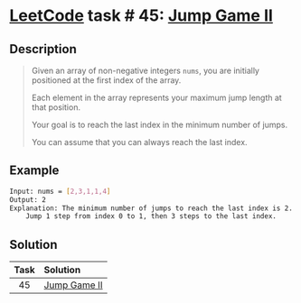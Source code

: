 # [LeetCode][leetcode] task # 45: [Jump Game II][task]

Description
-----------

> Given an array of non-negative integers `nums`,
> you are initially positioned at the first index of the array.
> 
> Each element in the array represents your
> maximum jump length at that position.
> 
> Your goal is to reach the last index in the minimum number of jumps.
> 
> You can assume that you can always reach the last index.

Example
-------

```sh
Input: nums = [2,3,1,1,4]
Output: 2
Explanation: The minimum number of jumps to reach the last index is 2.
    Jump 1 step from index 0 to 1, then 3 steps to the last index.
```

Solution
--------

| Task | Solution                 |
|:----:|:-------------------------|
|  45  | [Jump Game II][solution] |


[leetcode]: <http://leetcode.com/>
[task]: <https://leetcode.com/problems/jump-game-ii/>
[solution]: <https://github.com/wellaxis/witalis-jkit/blob/main/module/tasks/src/main/java/com/witalis/jkit/tasks/core/task/leetcode/p45/option/Practice.java>
